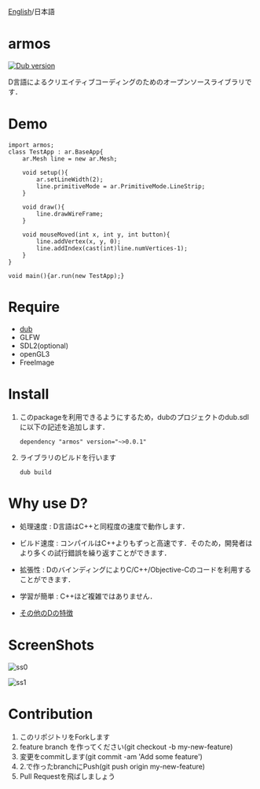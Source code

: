 [English](https://github.com/tanitta/armos/blob/master/README.md)/日本語

armos
====

[![Dub version](https://img.shields.io/dub/v/armos.svg)](https://code.dlang.org/packages/armos)

D言語によるクリエイティブコーディングのためのオープンソースライブラリです．


# Demo

```
import armos;
class TestApp : ar.BaseApp{
    ar.Mesh line = new ar.Mesh;

    void setup(){
        ar.setLineWidth(2);
        line.primitiveMode = ar.PrimitiveMode.LineStrip;
    }

    void draw(){
        line.drawWireFrame;
    }

    void mouseMoved(int x, int y, int button){
        line.addVertex(x, y, 0);
        line.addIndex(cast(int)line.numVertices-1);
    }
}

void main(){ar.run(new TestApp);}
```


# Require

- [dub](http://code.dlang.org/)
- GLFW
- SDL2(optional)
- openGL3
- FreeImage


# Install

1. このpackageを利用できるようにするため，dubのプロジェクトのdub.sdlに以下の記述を追加します．
	```
	dependency "armos" version="~>0.0.1"
	```

2. ライブラリのビルドを行います
	```
	dub build
	```
	
	
# Why use D?

- 処理速度 : D言語はC++と同程度の速度で動作します．

- ビルド速度 : コンパイルはC++よりもずっと高速です．そのため，開発者はより多くの試行錯誤を繰り返すことができます．

- 拡張性 : DのバインディングによりC/C++/Objective-Cのコードを利用することができます．

- 学習が簡単 : C++ほど複雑ではありません．

- [その他のDの特徴](http://www.kmonos.net/alang/d/overview.html)


# ScreenShots

![ss0](https://41.media.tumblr.com/2297723261811b737966bc353aa3fb5b/tumblr_o1eruzJSFd1u9jb8mo1_1280.png)

![ss1](https://41.media.tumblr.com/34ca170f2fc91b8b7d789faa6fd85ba3/tumblr_o1bl8yAazQ1u9jb8mo2_r1_1280.png)


# Contribution

1. このリポジトリをForkします
2. feature branch を作ってください(git checkout -b my-new-feature)
3. 変更をcommitします(git commit -am 'Add some feature')
4. 2.で作ったbranchにPush(git push origin my-new-feature)
5. Pull Requestを飛ばしましょう
